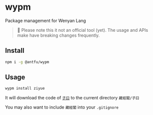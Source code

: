 # wypm

Package management for Wenyan Lang

> 🚧 Please note this it not an official tool (yet). The usage and APIs make have breaking changes frequently.

## Install 

```bash
npm i -g @antfu/wypm
```

## Usage

```bash
wypm install ziyue
```

It will download the code of [`子曰`](https://github.com/antfu/ziyue-wy) to the current directory `藏經閣/子曰`

You may also want to include `藏經閣` into your `.gitignore`